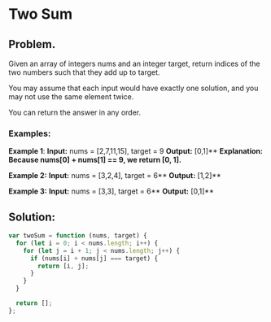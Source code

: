# Two Sum

## Problem.

Given an array of integers nums and an integer target, return indices of the two numbers such that they add up to target.

You may assume that each input would have exactly one solution, and you may not use the same element twice.

You can return the answer in any order.

### Examples:

**Example 1**:
**Input:** nums = [2,7,11,15], target = 9
**Output:** [0,1]\*\*
**Explanation: Because nums[0] + nums[1] == 9, we return [0, 1].**

**Example 2:**
**Input:** nums = [3,2,4], target = 6\*\*
**Output:** [1,2]\*\*

**Example 3:**
**Input:** nums = [3,3], target = 6\*\*
**Output:** [0,1]\*\*

## Solution:

```javascript
var twoSum = function (nums, target) {
  for (let i = 0; i < nums.length; i++) {
    for (let j = i + 1; j < nums.length; j++) {
      if (nums[i] + nums[j] === target) {
        return [i, j];
      }
    }
  }

  return [];
};
```
